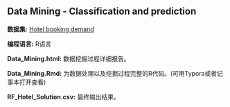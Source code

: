 ## Data Mining - Classification and prediction

**数据集:** [Hotel booking demand](https://www.kaggle.com/jessemostipak/hotel-booking-demand)

**编程语言:** R语言

**Data_Mining.html:** 数据挖掘过程详细报告。

**Data_Mining.Rmd:** 为数据处理以及挖掘过程完整的R代码。(可用Typora或者记事本打开查看)

**RF_Hotel_Solution.csv:** 最终输出结果。


